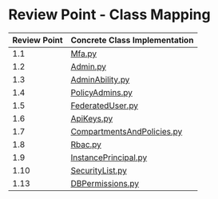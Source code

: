 # Review Point - Class Mapping

| Review Point | Concrete Class Implementation                           |
|--------------|---------------------------------------------------------|
| 1.1          | [Mfa.py](Mfa.py)                                        |
| 1.2          | [Admin.py](Admin.py)                                    |
| 1.3          | [AdminAbility.py](AdminAbility.py)                      |
| 1.4          | [PolicyAdmins.py](PolicyAdmins.py)                      |
| 1.5          | [FederatedUser.py](FederatedUser.py)                    |
| 1.6          | [ApiKeys.py](ApiKeys.py)                                |
| 1.7          | [CompartmentsAndPolicies.py](CompartmentsAndPolicies.py)|
| 1.8          | [Rbac.py](Rbac.py)                                      |
| 1.9          | [InstancePrincipal.py](InstancePrincipal.py)            |
| 1.10         | [SecurityList.py](SecurityList.py)                      |
| 1.13         | [DBPermissions.py](DBPermissions.py)                    |
